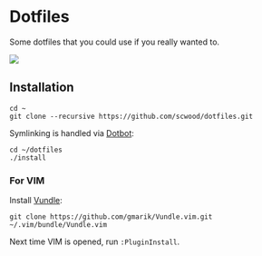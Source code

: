 # Dotfiles

Some dotfiles that you could use if you really wanted to.

![](https://cloud.githubusercontent.com/assets/9126138/5551512/f7a09320-8b8d-11e4-8a11-4bab69b45d43.png)

## Installation

```
cd ~
git clone --recursive https://github.com/scwood/dotfiles.git
```

Symlinking is handled via [Dotbot](https://github.com/anishathalye/dotbot):
  
```
cd ~/dotfiles
./install
```

### For VIM

Install [Vundle](https://github.com/gmarik/Vundle.vim):

```
git clone https://github.com/gmarik/Vundle.vim.git ~/.vim/bundle/Vundle.vim
```

Next time VIM is opened, run `:PluginInstall`.
